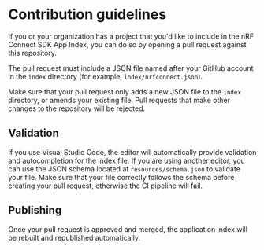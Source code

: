 # Contribution guidelines

If you or your organization has a project that you'd like to include in the nRF Connect SDK App Index, you can do so by opening a pull request against this repository.

The pull request must include a JSON file named after your GitHub account in the `index` directory (for example, `index/nrfconnect.json`).

Make sure that your pull request only adds a new JSON file to the `index` directory, or amends your existing file.
Pull requests that make other changes to the repository will be rejected.

## Validation

If you use Visual Studio Code, the editor will automatically provide validation and autocompletion for the index file. If you are using another editor, you can use the JSON schema located at `resources/schema.json` to validate your file. Make sure that your file correctly follows the schema before creating your pull request, otherwise the CI pipeline will fail.

## Publishing

Once your pull request is approved and merged, the application index will be rebuilt and republished automatically.

